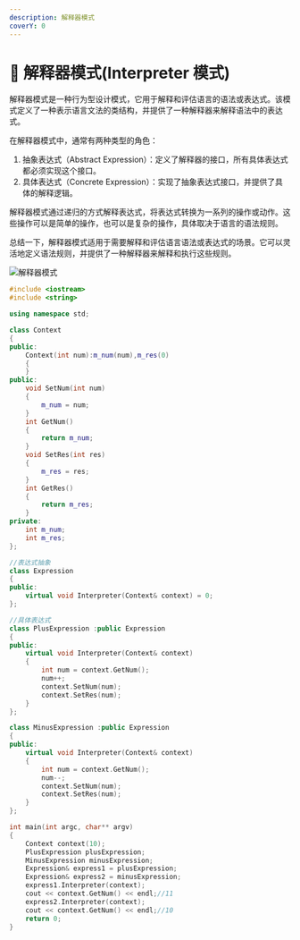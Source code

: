 ```yaml
---
description: 解释器模式
coverY: 0
---
```


# 🦄 解释器模式(Interpreter 模式)

解释器模式是一种行为型设计模式，它用于解释和评估语言的语法或表达式。该模式定义了一种表示语言文法的类结构，并提供了一种解释器来解释语法中的表达式。

在解释器模式中，通常有两种类型的角色：

1. 抽象表达式（Abstract Expression）：定义了解释器的接口，所有具体表达式都必须实现这个接口。
2. 具体表达式（Concrete Expression）：实现了抽象表达式接口，并提供了具体的解释逻辑。

解释器模式通过递归的方式解释表达式，将表达式转换为一系列的操作或动作。这些操作可以是简单的操作，也可以是复杂的操作，具体取决于语言的语法规则。

总结一下，解释器模式适用于需要解释和评估语言语法或表达式的场景。它可以灵活地定义语法规则，并提供了一种解释器来解释和执行这些规则。

![解释器模式](../../.gitbook/assets/ClassDiagram1\_839rh39h549.png)

```cpp
#include <iostream>
#include <string>

using namespace std;

class Context
{
public:
	Context(int num):m_num(num),m_res(0)
	{
	}
public:
	void SetNum(int num)
	{
		m_num = num;
	}
	int GetNum()
	{
		return m_num;
	}
	void SetRes(int res)
	{
		m_res = res;
	}
	int GetRes()
	{
		return m_res;
	}
private:
	int m_num;
	int m_res;
};

//表达式抽象
class Expression
{
public:
	virtual void Interpreter(Context& context) = 0;
};

//具体表达式
class PlusExpression :public Expression
{
public:
	virtual void Interpreter(Context& context)
	{
		int num = context.GetNum();
		num++;
		context.SetNum(num);
		context.SetRes(num);
	}
};

class MinusExpression :public Expression
{
public:
	virtual void Interpreter(Context& context)
	{
		int num = context.GetNum();
		num--;
		context.SetNum(num);
		context.SetRes(num);
	}
};

int main(int argc, char** argv)
{
	Context context(10);
	PlusExpression plusExpression;
	MinusExpression minusExpression;
	Expression& express1 = plusExpression;
	Expression& express2 = minusExpression;
	express1.Interpreter(context);
	cout << context.GetNum() << endl;//11
	express2.Interpreter(context);
	cout << context.GetNum() << endl;//10
	return 0;
}
```
